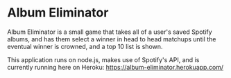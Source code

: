 # Album Eliminator

Album Eliminator is a small game that takes all of a user's saved Spotify albums, and has them select a winner in head to head matchups until the eventual winner is crowned, and a top 10 list is shown.

This application runs on node.js, makes use of Spotify's API, and is currently running here on Heroku: https://album-eliminator.herokuapp.com/
